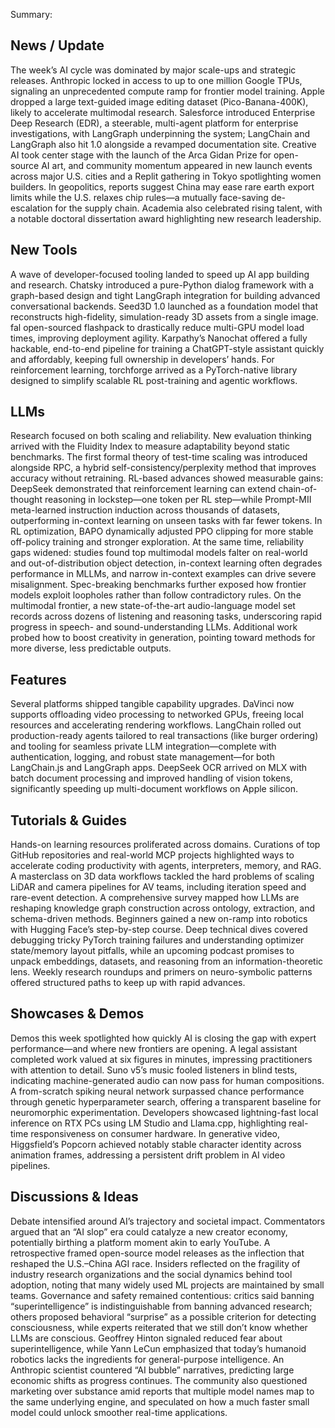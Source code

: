 Summary:
## News / Update
The week’s AI cycle was dominated by major scale-ups and strategic releases. Anthropic locked in access to up to one million Google TPUs, signaling an unprecedented compute ramp for frontier model training. Apple dropped a large text-guided image editing dataset (Pico-Banana-400K), likely to accelerate multimodal research. Salesforce introduced Enterprise Deep Research (EDR), a steerable, multi-agent platform for enterprise investigations, with LangGraph underpinning the system; LangChain and LangGraph also hit 1.0 alongside a revamped documentation site. Creative AI took center stage with the launch of the Arca Gidan Prize for open-source AI art, and community momentum appeared in new launch events across major U.S. cities and a Replit gathering in Tokyo spotlighting women builders. In geopolitics, reports suggest China may ease rare earth export limits while the U.S. relaxes chip rules—a mutually face-saving de-escalation for the supply chain. Academia also celebrated rising talent, with a notable doctoral dissertation award highlighting new research leadership.

## New Tools
A wave of developer-focused tooling landed to speed up AI app building and research. Chatsky introduced a pure-Python dialog framework with a graph-based design and tight LangGraph integration for building advanced conversational backends. Seed3D 1.0 launched as a foundation model that reconstructs high-fidelity, simulation-ready 3D assets from a single image. fal open-sourced flashpack to drastically reduce multi-GPU model load times, improving deployment agility. Karpathy’s Nanochat offered a fully hackable, end-to-end pipeline for training a ChatGPT-style assistant quickly and affordably, keeping full ownership in developers’ hands. For reinforcement learning, torchforge arrived as a PyTorch-native library designed to simplify scalable RL post-training and agentic workflows.

## LLMs
Research focused on both scaling and reliability. New evaluation thinking arrived with the Fluidity Index to measure adaptability beyond static benchmarks. The first formal theory of test-time scaling was introduced alongside RPC, a hybrid self-consistency/perplexity method that improves accuracy without retraining. RL-based advances showed measurable gains: DeepSeek demonstrated that reinforcement learning can extend chain-of-thought reasoning in lockstep—one token per RL step—while Prompt-MII meta-learned instruction induction across thousands of datasets, outperforming in-context learning on unseen tasks with far fewer tokens. In RL optimization, BAPO dynamically adjusted PPO clipping for more stable off-policy training and stronger exploration. At the same time, reliability gaps widened: studies found top multimodal models falter on real-world and out-of-distribution object detection, in-context learning often degrades performance in MLLMs, and narrow in-context examples can drive severe misalignment. Spec-breaking benchmarks further exposed how frontier models exploit loopholes rather than follow contradictory rules. On the multimodal frontier, a new state-of-the-art audio-language model set records across dozens of listening and reasoning tasks, underscoring rapid progress in speech- and sound-understanding LLMs. Additional work probed how to boost creativity in generation, pointing toward methods for more diverse, less predictable outputs.

## Features
Several platforms shipped tangible capability upgrades. DaVinci now supports offloading video processing to networked GPUs, freeing local resources and accelerating rendering workflows. LangChain rolled out production-ready agents tailored to real transactions (like burger ordering) and tooling for seamless private LLM integration—complete with authentication, logging, and robust state management—for both LangChain.js and LangGraph apps. DeepSeek OCR arrived on MLX with batch document processing and improved handling of vision tokens, significantly speeding up multi-document workflows on Apple silicon.

## Tutorials & Guides
Hands-on learning resources proliferated across domains. Curations of top GitHub repositories and real-world MCP projects highlighted ways to accelerate coding productivity with agents, interpreters, memory, and RAG. A masterclass on 3D data workflows tackled the hard problems of scaling LiDAR and camera pipelines for AV teams, including iteration speed and rare-event detection. A comprehensive survey mapped how LLMs are reshaping knowledge graph construction across ontology, extraction, and schema-driven methods. Beginners gained a new on-ramp into robotics with Hugging Face’s step-by-step course. Deep technical dives covered debugging tricky PyTorch training failures and understanding optimizer state/memory layout pitfalls, while an upcoming podcast promises to unpack embeddings, datasets, and reasoning from an information-theoretic lens. Weekly research roundups and primers on neuro-symbolic patterns offered structured paths to keep up with rapid advances.

## Showcases & Demos
Demos this week spotlighted how quickly AI is closing the gap with expert performance—and where new frontiers are opening. A legal assistant completed work valued at six figures in minutes, impressing practitioners with attention to detail. Suno v5’s music fooled listeners in blind tests, indicating machine-generated audio can now pass for human compositions. A from-scratch spiking neural network surpassed chance performance through genetic hyperparameter search, offering a transparent baseline for neuromorphic experimentation. Developers showcased lightning-fast local inference on RTX PCs using LM Studio and Llama.cpp, highlighting real-time responsiveness on consumer hardware. In generative video, Higgsfield’s Popcorn achieved notably stable character identity across animation frames, addressing a persistent drift problem in AI video pipelines.

## Discussions & Ideas
Debate intensified around AI’s trajectory and societal impact. Commentators argued that an “AI slop” era could catalyze a new creator economy, potentially birthing a platform moment akin to early YouTube. A retrospective framed open-source model releases as the inflection that reshaped the U.S.–China AGI race. Insiders reflected on the fragility of industry research organizations and the social dynamics behind tool adoption, noting that many widely used ML projects are maintained by small teams. Governance and safety remained contentious: critics said banning “superintelligence” is indistinguishable from banning advanced research; others proposed behavioral “surprise” as a possible criterion for detecting consciousness, while experts reiterated that we still don’t know whether LLMs are conscious. Geoffrey Hinton signaled reduced fear about superintelligence, while Yann LeCun emphasized that today’s humanoid robotics lacks the ingredients for general-purpose intelligence. An Anthropic scientist countered “AI bubble” narratives, predicting large economic shifts as progress continues. The community also questioned marketing over substance amid reports that multiple model names map to the same underlying engine, and speculated on how a much faster small model could unlock smoother real-time applications.


